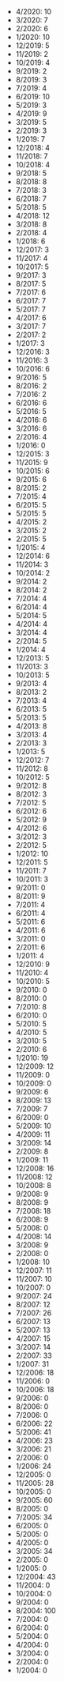 *  4/2020: 10
*  3/2020: 7
*  2/2020: 6
*  1/2020: 10
*  12/2019: 5
*  11/2019: 2
*  10/2019: 4
*  9/2019: 2
*  8/2019: 3
*  7/2019: 4
*  6/2019: 10
*  5/2019: 3
*  4/2019: 9
*  3/2019: 5
*  2/2019: 3
*  1/2019: 7
*  12/2018: 4
*  11/2018: 7
*  10/2018: 4
*  9/2018: 5
*  8/2018: 8
*  7/2018: 3
*  6/2018: 7
*  5/2018: 5
*  4/2018: 12
*  3/2018: 8
*  2/2018: 4
*  1/2018: 6
*  12/2017: 3
*  11/2017: 4
*  10/2017: 5
*  9/2017: 3
*  8/2017: 5
*  7/2017: 6
*  6/2017: 7
*  5/2017: 7
*  4/2017: 6
*  3/2017: 7
*  2/2017: 2
*  1/2017: 3
*  12/2016: 3
*  11/2016: 3
*  10/2016: 6
*  9/2016: 5
*  8/2016: 2
*  7/2016: 2
*  6/2016: 6
*  5/2016: 5
*  4/2016: 6
*  3/2016: 6
*  2/2016: 4
*  1/2016: 0
*  12/2015: 3
*  11/2015: 9
*  10/2015: 6
*  9/2015: 6
*  8/2015: 2
*  7/2015: 4
*  6/2015: 5
*  5/2015: 5
*  4/2015: 2
*  3/2015: 2
*  2/2015: 5
*  1/2015: 4
*  12/2014: 6
*  11/2014: 3
*  10/2014: 2
*  9/2014: 2
*  8/2014: 2
*  7/2014: 4
*  6/2014: 4
*  5/2014: 5
*  4/2014: 4
*  3/2014: 4
*  2/2014: 5
*  1/2014: 4
*  12/2013: 5
*  11/2013: 3
*  10/2013: 5
*  9/2013: 4
*  8/2013: 2
*  7/2013: 4
*  6/2013: 5
*  5/2013: 5
*  4/2013: 8
*  3/2013: 4
*  2/2013: 3
*  1/2013: 5
*  12/2012: 7
*  11/2012: 8
*  10/2012: 5
*  9/2012: 8
*  8/2012: 3
*  7/2012: 5
*  6/2012: 6
*  5/2012: 9
*  4/2012: 6
*  3/2012: 3
*  2/2012: 5
*  1/2012: 10
*  12/2011: 5
*  11/2011: 7
*  10/2011: 3
*  9/2011: 0
*  8/2011: 9
*  7/2011: 4
*  6/2011: 4
*  5/2011: 6
*  4/2011: 6
*  3/2011: 0
*  2/2011: 6
*  1/2011: 4
*  12/2010: 9
*  11/2010: 4
*  10/2010: 5
*  9/2010: 0
*  8/2010: 0
*  7/2010: 8
*  6/2010: 0
*  5/2010: 5
*  4/2010: 5
*  3/2010: 5
*  2/2010: 6
*  1/2010: 19
*  12/2009: 12
*  11/2009: 0
*  10/2009: 0
*  9/2009: 6
*  8/2009: 13
*  7/2009: 7
*  6/2009: 0
*  5/2009: 10
*  4/2009: 11
*  3/2009: 14
*  2/2009: 8
*  1/2009: 11
*  12/2008: 16
*  11/2008: 12
*  10/2008: 8
*  9/2008: 9
*  8/2008: 9
*  7/2008: 18
*  6/2008: 9
*  5/2008: 0
*  4/2008: 14
*  3/2008: 9
*  2/2008: 0
*  1/2008: 10
*  12/2007: 11
*  11/2007: 10
*  10/2007: 0
*  9/2007: 24
*  8/2007: 12
*  7/2007: 26
*  6/2007: 13
*  5/2007: 13
*  4/2007: 15
*  3/2007: 14
*  2/2007: 33
*  1/2007: 31
*  12/2006: 18
*  11/2006: 0
*  10/2006: 18
*  9/2006: 0
*  8/2006: 0
*  7/2006: 0
*  6/2006: 22
*  5/2006: 41
*  4/2006: 23
*  3/2006: 21
*  2/2006: 0
*  1/2006: 24
*  12/2005: 0
*  11/2005: 28
*  10/2005: 0
*  9/2005: 60
*  8/2005: 0
*  7/2005: 34
*  6/2005: 0
*  5/2005: 0
*  4/2005: 0
*  3/2005: 34
*  2/2005: 0
*  1/2005: 0
*  12/2004: 43
*  11/2004: 0
*  10/2004: 0
*  9/2004: 0
*  8/2004: 100
*  7/2004: 0
*  6/2004: 0
*  5/2004: 0
*  4/2004: 0
*  3/2004: 0
*  2/2004: 0
*  1/2004: 0